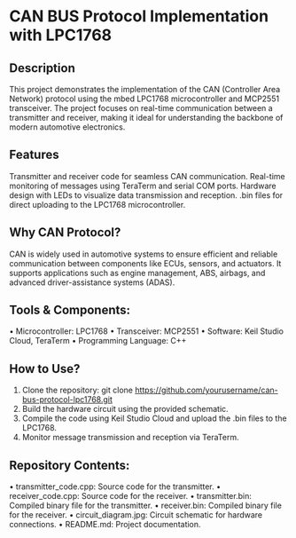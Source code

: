 # **CAN BUS Protocol Implementation with LPC1768**

## Description
This project demonstrates the implementation of the CAN (Controller Area Network) protocol using the mbed LPC1768 microcontroller and MCP2551 transceiver. The project focuses on real-time communication between a transmitter and receiver, making it ideal for understanding the backbone of modern automotive electronics.

## **Features**
Transmitter and receiver code for seamless CAN communication.
Real-time monitoring of messages using TeraTerm and serial COM ports.
Hardware design with LEDs to visualize data transmission and reception.
.bin files for direct uploading to the LPC1768 microcontroller.

## **Why CAN Protocol?**
CAN is widely used in automotive systems to ensure efficient and reliable communication between components like ECUs, sensors, and actuators. It supports applications such as engine management, ABS, airbags, and advanced driver-assistance systems (ADAS).

## **Tools & Components:**
•	Microcontroller: LPC1768
•	Transceiver: MCP2551
•	Software: Keil Studio Cloud, TeraTerm
•	Programming Language: C++

## **How to Use?**
1.	Clone the repository: git clone https://github.com/yourusername/can-bus-protocol-lpc1768.git  
2.	Build the hardware circuit using the provided schematic.
3.	Compile the code using Keil Studio Cloud and upload the .bin files to the LPC1768.
4.	Monitor message transmission and reception via TeraTerm.

## **Repository Contents:**
•	transmitter_code.cpp: Source code for the transmitter.
•	receiver_code.cpp: Source code for the receiver.
•	transmitter.bin: Compiled binary file for the transmitter.
•	receiver.bin: Compiled binary file for the receiver.
•	circuit_diagram.jpg: Circuit schematic for hardware connections.
•	README.md: Project documentation.
